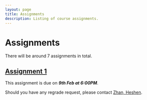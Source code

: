 ```yaml
---
layout: page
title: Assignments
description: Listing of course assignments.
---
```


# Assignments
There will be around 7 assignments in total.

## [Assignment 1](https://yijiezcn.github.io/MAT2041-23F/assets/assignments/assignment1.pdf)

This assignment is due on ***9th Feb at 6:00PM***.

Should you have any regrade request, please contact [Zhan, Heshen](https://yijiezcn.github.io/MAT2041-23F/staff/#teaching-assistants).

